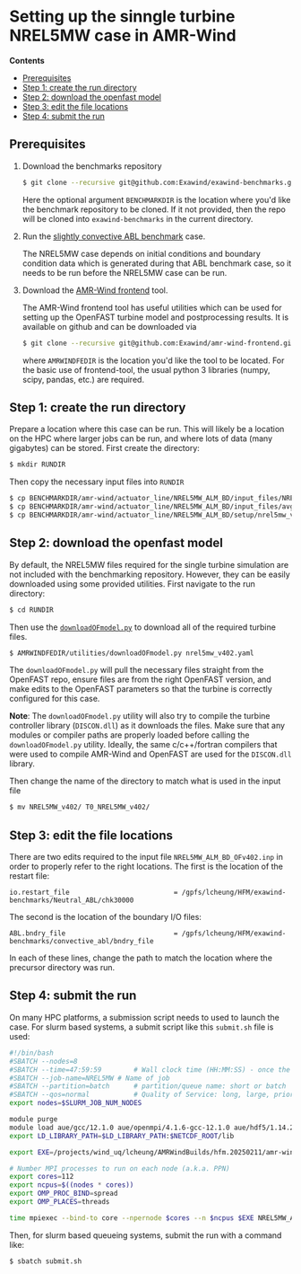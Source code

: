 # Setting up the sinngle turbine NREL5MW case in AMR-Wind

**Contents**
- [Prerequisites](#prerequisites)
- [Step 1: create the run directory](#step-1-create-the-run-directory)
- [Step 2: download the openfast model](#step-2-download-the-openfast-model)
- [Step 3: edit the file locations](#step-3-edit-the-file-locations)
- [Step 4: submit the run](#step-4-submit-the-run)

## Prerequisites

1.  Download the benchmarks repository

	```bash
	$ git clone --recursive git@github.com:Exawind/exawind-benchmarks.git BENCHMARKDIR
	```
    
    
    Here the optional argument `BENCHMARKDIR` is the location where you'd like the 
    benchmark repository to be cloned.  If it not provided, then the repo will be cloned into `exawind-benchmarks` in the current directory.


2.  Run the [slightly convective ABL benchmark](https://github.com/Exawind/exawind-benchmarks/tree/main/amr-wind/atmospheric_boundary_layer/convective_abl_nrel5mw) case.

    The NREL5MW case depends on initial conditions and boundary
    condition data which is generated during that ABL benchmark case,
    so it needs to be run before the NREL5MW case can be run.

3.  Download the [AMR-Wind frontend](https://github.com/Exawind/amr-wind-frontend) tool.

	The AMR-Wind frontend tool has useful utilities which can be used
    for setting up the OpenFAST turbine model and postprocessing
    results.  It is available on github and can be downloaded via

	```bash
	$ git clone --recursive git@github.com:Exawind/amr-wind-frontend.git AMRWINDFEDIR
	```

    where `AMRWINDFEDIR` is the location you'd like the tool to be
    located.  For the basic use of frontend-tool, the usual python 3
    libraries (numpy, scipy, pandas, etc.) are required.

## Step 1: create the run directory

Prepare a location where this case can be run.  This will likely be a location on the HPC where larger jobs can be run, and where lots of data (many gigabytes) can be stored.  First create the directory: 

```bash
$ mkdir RUNDIR
```

Then copy the necessary input files into `RUNDIR`

```bash
$ cp BENCHMARKDIR/amr-wind/actuator_line/NREL5MW_ALM_BD/input_files/NREL5MW_ALM_BD_OFv402.inp RUNDIR
$ cp BENCHMARKDIR/amr-wind/actuator_line/NREL5MW_ALM_BD/input_files/avg_theta.dat RUNDIR
$ cp BENCHMARKDIR/amr-wind/actuator_line/NREL5MW_ALM_BD/setup/nrel5mw_v402.yaml RUNDIR
```

## Step 2: download the openfast model

By default, the NREL5MW files required for the single turbine simulation are not included with the benchmarking repository.  However, they can be easily downloaded using some provided utilities.  First navigate to the run directory:

```bash
$ cd RUNDIR
```

Then use the [`downloadOFmodel.py`](https://github.com/Exawind/amr-wind-frontend/blob/main/utilities/downloadOFmodel.py) to download all of the required turbine files.

```bash
$ AMRWINDFEDIR/utilities/downloadOFmodel.py nrel5mw_v402.yaml
```

The `downloadOFmodel.py` will pull the necessary files straight from the OpenFAST repo, ensure files are from the right OpenFAST version, and make edits to the OpenFAST parameters so that the turbine is correctly configured for this case.

**Note**: The `downloadOFmodel.py` utility will also try to compile the turbine controller library (`DISCON.dll`) as it downloads the files.  Make sure that any modules or compiler paths are properly loaded before calling the `downloadOFmodel.py` utility.  Ideally, the same c/c++/fortran compilers that were used to compile AMR-Wind and OpenFAST are used for the `DISCON.dll` library.

Then change the name of the directory to match what is used in the input file
```bash
$ mv NREL5MW_v402/ T0_NREL5MW_v402/
```

## Step 3: edit the file locations

There are two edits required to the input file `NREL5MW_ALM_BD_OFv402.inp` in order to properly refer to the right locations.  The first is the location of the restart file: 

```
io.restart_file                          = /gpfs/lcheung/HFM/exawind-benchmarks/Neutral_ABL/chk30000
```

The second is the location of the boundary I/O files: 

```
ABL.bndry_file                           = /gpfs/lcheung/HFM/exawind-benchmarks/convective_abl/bndry_file
```

In each of these lines, change the path to match the location where the precursor directory was run.

## Step 4: submit the run

On many HPC platforms, a submission script needs to used to launch the case.  For slurm based systems, a submit script like this `submit.sh` file is used:
```bash
#!/bin/bash
#SBATCH --nodes=8
#SBATCH --time=47:59:59        # Wall clock time (HH:MM:SS) - once the job exceeds this time, the job will be terminated (default is 5 minutes)
#SBATCH --job-name=NREL5MW # Name of job
#SBATCH --partition=batch      # partition/queue name: short or batch
#SBATCH --qos=normal           # Quality of Service: long, large, priority or normal 
export nodes=$SLURM_JOB_NUM_NODES

module purge
module load aue/gcc/12.1.0 aue/openmpi/4.1.6-gcc-12.1.0 aue/hdf5/1.14.2-gcc-12.1.0-openmpi-4.1.6 aue/netcdf-c/4.9.2-gcc-12.1.0-openmpi-4.1.6  aue/cmake/3.27.7 
export LD_LIBRARY_PATH=$LD_LIBRARY_PATH:$NETCDF_ROOT/lib

export EXE=/projects/wind_uq/lcheung/AMRWindBuilds/hfm.20250211/amr-wind/build/amr_wind

# Number MPI processes to run on each node (a.k.a. PPN)
export cores=112
export ncpus=$((nodes * cores))
export OMP_PROC_BIND=spread 
export OMP_PLACES=threads

time mpiexec --bind-to core --npernode $cores --n $ncpus $EXE NREL5MW_ALM_BD_OFv402.inp 
```

Then, for slurm based queueing systems, submit the run with a command like:  
```
$ sbatch submit.sh
```